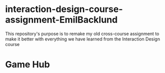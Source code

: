 # interaction-design-course-assignment-EmilBacklund

This repository's purpose is to remake my old cross-course assignment to make it better with everything we have learned from the Interaction Design course

<h1>Game Hub</h1>

